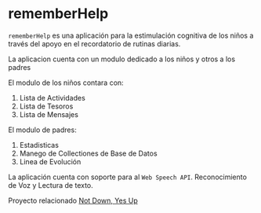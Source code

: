 # rememberHelp

`rememberHelp` es una aplicación para la estimulación cognitiva de los niños a través del apoyo en el recordatorio de rutinas diarias.

La aplicacion cuenta con un modulo dedicado a los niños y otros a los padres

El modulo de los niños contara con:

1. Lista de Actividades
2. Lista de Tesoros
3. Lista de Mensajes

El modulo de padres:

1. Estadisticas
2. Manego de Collectiones de Base de Datos
3. Linea de Evolución

La aplicación cuenta con soporte para al `Web Speech API`. Reconocimiento de Voz y Lectura de texto.

Proyecto relacionado [Not Down, Yes Up](https://github.com/esperanzaturnerbenites/not-down-yes-up)
